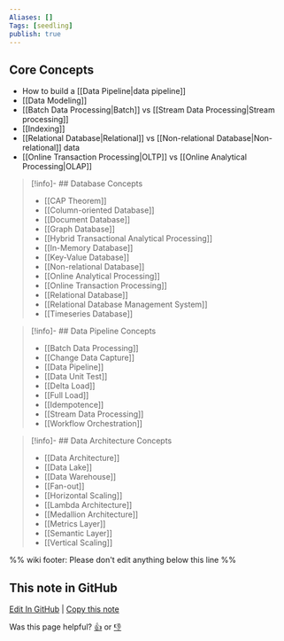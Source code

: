 ```yaml
---
Aliases: []
Tags: [seedling]
publish: true
---
```


## Core Concepts

- How to build a [[Data Pipeline|data pipeline]]
- [[Data Modeling]]
- [[Batch Data Processing|Batch]] vs [[Stream Data Processing|Stream processing]]
- [[Indexing]]
- [[Relational Database|Relational]] vs [[Non-relational Database|Non-relational]] data
- [[Online Transaction Processing|OLTP]] vs [[Online Analytical Processing|OLAP]]

> [!info]- ## Database Concepts
>
>- [[CAP Theorem]]
>- [[Column-oriented Database]]
>- [[Document Database]]
>- [[Graph Database]]
>- [[Hybrid Transactional Analytical Processing]]
>- [[In-Memory Database]]
>- [[Key-Value Database]]
>- [[Non-relational Database]]
>- [[Online Analytical Processing]]
>- [[Online Transaction Processing]]
>- [[Relational Database]]
>- [[Relational Database Management System]]
>- [[Timeseries Database]]

> [!info]- ## Data Pipeline Concepts
>
>- [[Batch Data Processing]]
>- [[Change Data Capture]]
>- [[Data Pipeline]]
>- [[Data Unit Test]]
>- [[Delta Load]]
>- [[Full Load]]
>- [[Idempotence]]
>- [[Stream Data Processing]]
>- [[Workflow Orchestration]]

> [!info]- ## Data Architecture Concepts
>
>- [[Data Architecture]]
>- [[Data Lake]]
>- [[Data Warehouse]]
>- [[Fan-out]]
>- [[Horizontal Scaling]]
>- [[Lambda Architecture]]
>- [[Medallion Architecture]]
>- [[Metrics Layer]]
>- [[Semantic Layer]]
>- [[Vertical Scaling]]

%% wiki footer: Please don't edit anything below this line %%

## This note in GitHub

<span class="git-footer">[Edit In GitHub](https://github.dev/data-engineering-community/data-engineering-wiki/blob/main/Concepts/Concepts.md "git-hub-edit-note") | [Copy this note](https://raw.githubusercontent.com/data-engineering-community/data-engineering-wiki/main/Concepts/Concepts.md "git-hub-copy-note")</span>

<span class="git-footer">Was this page helpful?
[👍](https://tally.so/r/3jZ8D4?rating=Yes&url=https://dataengineering.wiki/Concepts/Concepts) or [👎](https://tally.so/r/3jZ8D4?rating=No&url=https://dataengineering.wiki/Concepts/Concepts)</span>
